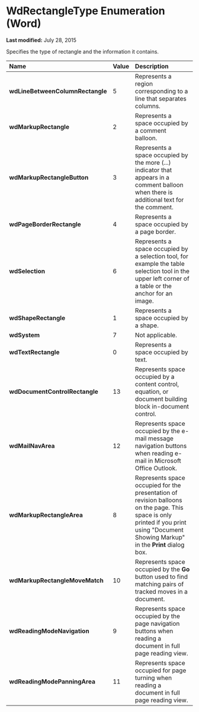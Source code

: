 
# WdRectangleType Enumeration (Word)

 **Last modified:** July 28, 2015

Specifies the type of rectangle and the information it contains.


|**Name**|**Value**|**Description**|
|:-----|:-----|:-----|
| **wdLineBetweenColumnRectangle**|5|Represents a region corresponding to a line that separates columns.|
| **wdMarkupRectangle**|2|Represents a space occupied by a comment balloon.|
| **wdMarkupRectangleButton**|3|Represents a space occupied by the more (...) indicator that appears in a comment balloon when there is additional text for the comment.|
| **wdPageBorderRectangle**|4|Represents a space occupied by a page border.|
| **wdSelection**|6|Represents a space occupied by a selection tool, for example the table selection tool in the upper left corner of a table or the anchor for an image.|
| **wdShapeRectangle**|1|Represents a space occupied by a shape.|
| **wdSystem**|7|Not applicable.|
| **wdTextRectangle**|0|Represents a space occupied by text.|
| **wdDocumentControlRectangle**|13|Represents space occupied by a content control, equation, or document building block in-document control.|
| **wdMailNavArea**|12|Represents space occupied by the e-mail message navigation buttons when reading e-mail in Microsoft Office Outlook.|
| **wdMarkupRectangleArea**|8|Represents space occupied for the presentation of revision balloons on the page. This space is only printed if you print using "Document Showing Markup" in the  **Print** dialog box.|
| **wdMarkupRectangleMoveMatch**|10|Represents space occupied by the  **Go** button used to find matching pairs of tracked moves in a document.|
| **wdReadingModeNavigation**|9|Represents space occupied by the page navigation buttons when reading a document in full page reading view.|
| **wdReadingModePanningArea**|11|Represents space occupied for page turning when reading a document in full page reading view.|
